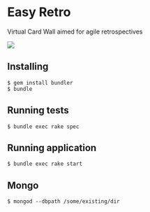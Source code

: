 # Easy Retro

Virtual Card Wall aimed for agile retrospectives

[![](http://travis-ci.org/thiagotnunes/easy-retro.png)](http://travis-ci.org/thiagotnunes/easy-retro)

## Installing

    $ gem install bundler
    $ bundle

## Running tests

    $ bundle exec rake spec

## Running application

    $ bundle exec rake start

## Mongo
    
    $ mongod --dbpath /some/existing/dir

